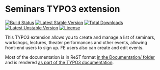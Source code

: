 # Seminars TYPO3 extension

[![Build Status](https://travis-ci.org/oliverklee/ext-seminars.svg?branch=master)](https://travis-ci.org/oliverklee/ext-seminars)
[![Latest Stable Version](https://poser.pugx.org/oliverklee/seminars/v/stable.svg)](https://packagist.org/packages/oliverklee/seminars)
[![Total Downloads](https://poser.pugx.org/oliverklee/seminars/downloads.svg)](https://packagist.org/packages/oliverklee/seminars)
[![Latest Unstable Version](https://poser.pugx.org/oliverklee/seminars/v/unstable.svg)](https://packagist.org/packages/oliverklee/seminars)
[![License](https://poser.pugx.org/oliverklee/seminars/license.svg)](https://packagist.org/packages/oliverklee/seminars)

This TYPO3 extension allows you to create and manage a list of seminars,
workshops, lectures, theater performances and other events, allowing front-end
users to sign up. FE users also can create and edit events.

Most of the documentation is in ReST format
[in the Documentation/ folder](Documentation/) and is rendered
[as part of the TYPO3 documentation](https://docs.typo3.org/typo3cms/extensions/seminars/).
